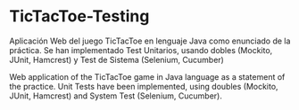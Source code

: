 # TicTacToe-Testing
Aplicación Web del juego TicTacToe en lenguaje Java como enunciado de la práctica. Se han implementado Test Unitarios, usando dobles (Mockito, JUnit, Hamcrest) y Test de Sistema (Selenium, Cucumber)

Web application of the TicTacToe game in Java language as a statement of the practice. Unit Tests have been implemented, using doubles (Mockito, JUnit, Hamcrest) and System Test (Selenium, Cucumber).
